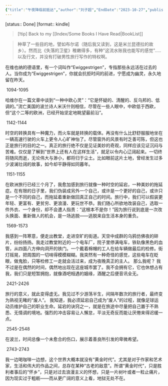```yaml
---
{"title":"午夜降临前抵达","author":"刘子超","EndDate":"2023-10-27","publisher":"文汇出版社","dg-publish":true,"permalink":"/BookNotes/午夜降临前抵达/","dgPassFrontmatter":true,"noteIcon":""}
---
```


[status:: Done]
[format:: kindle]

>[!tip] Back to my [[Index/Some Books I Have Read\|BookList]]

> 种草了一些目的地，譬如布尔诺（随后我又读到，这是米兰昆德拉的故乡）。然而比《失落的卫星》稚嫩得多，有种"这流水账我也能写的感觉".....以及行文，并没有打破男性旅行写作的特权啊。

在维也纳的德语里，有一个词叫作“Ewiggestrigen”，专指那些永远活在过去的人。当你成为“Ewiggestrigen”，你就会抗拒时间的前进，宁愿成为幽灵，永久地留在昨天。

 1094-1095   

哈维尔在一篇文章中谈到“一种中欧心灵”：“它是怀疑的、清醒的、反乌邦的、低调的。”流亡美国的波兰诗人米沃什则相信，尽管在一些人眼中，中欧低于西欧，但“这个二等的欧洲，已经开始坚定地眺望最前沿”。

 1142-1144   

时空的转换具有一种魔力，而火车就是转换的载体。再没有什么比舒舒服服地坐在一辆高速行驶的火车上更令人心旷神怡了。尽管窗外的风景有时乏善可陈，但这也正是旅行的目的之一。真正的旅行绝不仅是见证美妙的奇观，同样应该见证沉闷与苦难。仅仅是了解到“世界上还有人在这样生活”，就足以令内心辽阔起来。一切终将随风而逝，无论伟大与渺小，都将归于尘土。比如眼前这片土地，曾经发生过多少波澜壮阔的故事，如今却平静得如同暮年。

 1151-1155   

在欧洲旅行已经三个月了，我愈加感到旅行就像一种时空的延宕，一种美妙的拖延症。在有限的日子里，我们伪装成另外一个自己，或许是一个更好的自己，或许只是一个不同的自己，而拖延着重新做回真正自己的时间。旅行中，我们可以假装更年轻、更富有、更贫穷、更浪漫、更玩世不恭。我们随心所欲地改装自己，选取一件外衣、一个身份，却不会遭人指责：“这根本不是你！”因为旅行说到底是一次改头换面、重新做人的机会，是一场逃脱——逃脱来自生活本身的重负。

 1569-1573   

我感到一阵寒意，便走出教堂，走进空旷的街道。天空中成群的乌鸦仿佛夜的碎片，纷纷扬扬。我走过教堂附近的一个电车厂，院子里停满电车，铁轨像黑色的血管，从四面八方伸向洞开的铁门。一个戴着棉帽的工人在给车辆做最后的检修。街灯摇晃，把周围的一切啃得模模糊糊。我突然有一种奇怪的感觉，这些电车在眨眼，做鬼脸，只等检修工一走就会活过来，成为夜晚真正的主人。 那么我呢？ 我不过是在偶然的时间，偶然地出现在这座城市罢了。我不会拥有它，它也休想占有我，我们只是短暂拥抱，就像酒吧相遇的姻缘，酒醒之后便音讯全无。

 2421-2426   

旅行的意义，就此变得虚无。我见过不少游荡半生，间隔年数次的旅行者，最终变为熟视无睹的“废人”。 我知道，我必须延宕自己成为“废人”的过程，就像足球运动员维护自己的职业生命。延宕的诀窍之一，就是在旅途中尽量把自己置于不熟悉、无情调的境地。强烈的冲击容易让人懈怠，平淡无奇反而能让厌倦来得迟缓一点。

 2545-2548   

在波兰，时间总像一个未愈合的伤口，展示着善良所引发的卑微希望。

 2743-2743   

我一边喝咖啡一边想，这个世界大概本就没有“黄金时代”。尤其是对于作家和艺术家，生活和伟大的作品之间，总存在某种“古老的敌意”。所谓“黄金时代”，只是胜利者事后的“怀乡”，只是对过去浪漫主义的怀想，只是一片树叶或者一粒止痛片，因为现实过于粗粝——而从更广阔的意义上看，地狱无处不在。